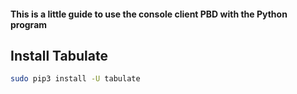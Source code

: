 #### This is a little guide to use the console client PBD with the Python program

## Install Tabulate

```sh
sudo pip3 install -U tabulate
```
